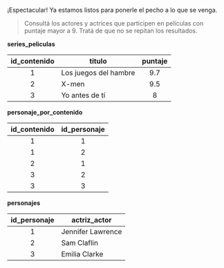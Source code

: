 ¡Espectacular! Ya estamos listos para ponerle el pecho a lo que se venga.

> Consultá los actores y actrices que participen en películas con puntaje mayor a 9. Tratá de que no se repitan los resultados.

**series_peliculas**

|**id_contenido**|titulo|puntaje|
|:--:|----|:--:|
|1|Los juegos del hambre|9.7|
|2|X-men|9.5|
|3|Yo antes de tí|8|

**personaje_por_contenido**

|**id_contenido**|**id_personaje**|
|:--:|:--:|
|1|1|
|1|2|
|2|1|
|3|2|
|3|3|

**personajes**

|**id_personaje**|**actriz_actor**|
|:----:|----|
|1|Jennifer Lawrence|
|2|Sam Claflin|
|3|Emilia Clarke|



